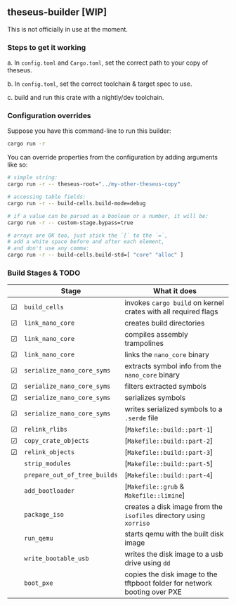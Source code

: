 ## theseus-builder [WIP]

This is not officially in use at the moment.

### Steps to get it working

a. In `config.toml` and `Cargo.toml`, set the correct path to your copy of theseus.

b. In `config.toml`, set the correct toolchain & target spec to use.

c. build and run this crate with a nightly/dev toolchain.

### Configuration overrides

Suppose you have this command-line to run this builder:
```sh
cargo run -r
```

You can override properties from the configuration by adding arguments like so:
```sh
# simple string:
cargo run -r -- theseus-root="../my-other-theseus-copy"

# accessing table fields:
cargo run -r -- build-cells.build-mode=debug

# if a value can be parsed as a boolean or a number, it will be:
cargo run -r -- custom-stage.bypass=true

# arrays are OK too, just stick the `[` to the `=`,
# add a white space before and after each element,
# and don't use any comma:
cargo run -r -- build-cells.build-std=[ "core" "alloc" ]
```

### Build Stages & TODO

|  | Stage | What it does |
|---|---|---|
| ☑ | `build_cells` | invokes  `cargo build`  on kernel crates with all required flags |
| ☑ | `link_nano_core` | creates build directories |
| ☑ | `link_nano_core` | compiles assembly trampolines |
| ☑ | `link_nano_core` | links the `nano_core` binary |
| ☑ | `serialize_nano_core_syms` | extracts symbol info from the `nano_core` binary |
| ☑ | `serialize_nano_core_syms` | filters extracted symbols |
| ☑ | `serialize_nano_core_syms` | serializes symbols |
| ☑ | `serialize_nano_core_syms` | writes serialized symbols to a `.serde` file |
| ☑ | `relink_rlibs` | [`Makefile::build::part-1`] |
| ☑ | `copy_crate_objects` | [`Makefile::build::part-2`] |
| ☑ | `relink_objects` | [`Makefile::build::part-3`] |
|  | `strip_modules` | [`Makefile::build::part-5`] |
|  | `prepare_out_of_tree_builds` | [`Makefile::build::part-4`] |
|  | `add_bootloader` | [`Makefile::grub` & `Makefile::limine`] |
|  | `package_iso` | creates a disk image from the `isofiles` directory using `xorriso` |
|  | `run_qemu` | starts qemu with the built disk image |
|  | `write_bootable_usb` | writes the disk image to a usb drive using `dd` |
|  | `boot_pxe` | copies the disk image to the tftpboot folder for network booting over PXE |
